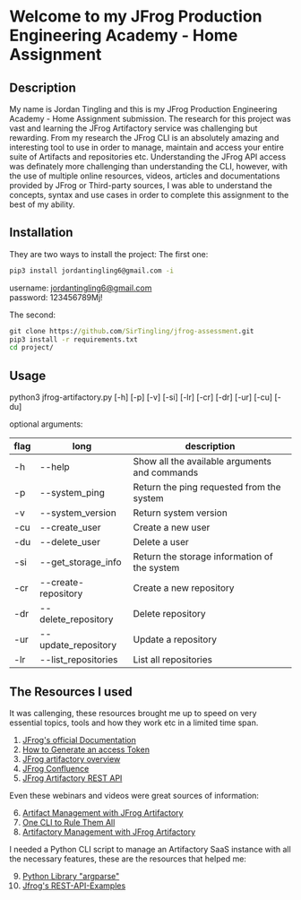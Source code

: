 # Welcome to my JFrog Production Engineering Academy - Home Assignment
## Description
My name is Jordan Tingling and this is my JFrog Production Engineering Academy - Home Assignment submission.
The research for this project was vast and learning the JFrog Artifactory service was challenging but rewarding. From my research the JFrog CLI is an absolutely amazing and interesting tool to use in order to manage, maintain and access your entire suite of Artifacts and repositories etc. Understanding the JFrog API access was definately more challenging than understanding the CLI, however, with the use of multiple online resources, videos, articles and documentations provided by JFrog or Third-party sources, I was able to understand the concepts, syntax and use cases in order to complete this assignment to the best of my ability.

## Installation
They are two ways to install the project:
The first one:

```cmd
pip3 install jordantingling6@gmail.com -i  
```
username: jordantingling6@gmail.com \
password: 123456789Mj!

The second:

``` cmd
git clone https://github.com/SirTingling/jfrog-assessment.git
pip3 install -r requirements.txt
cd project/
```

## Usage
python3 jfrog-artifactory.py [-h] [-p] [-v] [-si] [-lr] [-cr] [-dr] [-ur] [-cu] [-du]

optional arguments: 

flag | long                | description
---- |---------------------|--------------------------------
-h   | --help              | Show all the available arguments and commands
-p   | --system_ping       | Return the ping requested from the system
-v   | --system_version    | Return system version
-cu  | --create_user       | Create a new user
-du  | --delete_user       | Delete a user
-si  | --get_storage_info  | Return the storage information of the system
-cr  |  --create-repository  |  Create a new repository
-dr  | --delete_repository | Delete repository
-ur  | --update_repository | Update a repository
-lr  | --list_repositories | List all repositories

## The Resources I used

It was callenging, these resources brought me up to speed on very essential topics, tools and how they work etc in a limited time span.

1. [JFrog's official Documentation](https://www.jfrog.com/confluence/display/JFROG/Artifactory+REST+API)
2. [How to Generate an access Token](https://www.youtube.com/watch?v=OQ4_ZGCnqIo)
3. [JFrog artifactory overview](https://academy.jfrog.com/jfrog-artifactory-overview-2020/443201)
4. [JFrog Confluence](https://www.jfrog.com/confluence/display/RTF)
5. [JFrog Artifactory REST API](https://www.jfrog.com/confluence/display/JFROG/Artifactory+REST+API)

Even these webinars and videos were great sources of information:

6. [Artifact Management with JFrog Artifactory](https://www.youtube.com/watch?v=GneNpJI7YFc&t=2908s)
7. [One CLI to Rule Them All](https://www.youtube.com/watch?v=8WHOPdMlz-A&t=3636s)
8. [Artifactory Management with JFrog Artifactory](https://www.youtube.com/watch?v=bKp1Vif9oO4&t=2495s)

I needed a Python CLI script to manage an Artifactory SaaS instance with all the necessary features, these are the resources that helped me:

9. [Python Library "argparse"](https://docs.python.org/3/library/argparse.html)
10. [Jfrog's REST-API-Examples](https://github.com/jfrog/artifactory-scripts/tree/master/REST-API-Examples)

